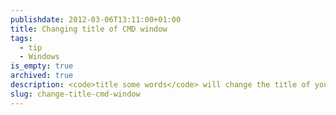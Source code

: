 ```yaml
---
publishdate: 2012-03-06T13:11:00+01:00
title: Changing title of CMD window
tags:
  - tip
  - Windows
is_empty: true
archived: true
description: <code>title some words</code> will change the title of your cmd shell in Window<br />The title will be `some words` instead of `C:\Windows\system32\cmd.exe`. Handy if you have a few of them open and can't tell them apart.
slug: change-title-cmd-window
---
```


